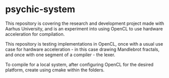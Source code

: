 # psychic-system

This repository is covering the research and development project made with Aarhus University, and is an experiment into using OpenCL to use hardware acceleration for compilation. 

This repository is testing implementations in OpenCL, once with a usual use case for hardware acceleration - in this case drawing Mandlebrot fractals, and once with one segment of a compiler - the lexer.

To compile for a local system, after configuring OpenCL for the desired platform, create using cmake within the folders.